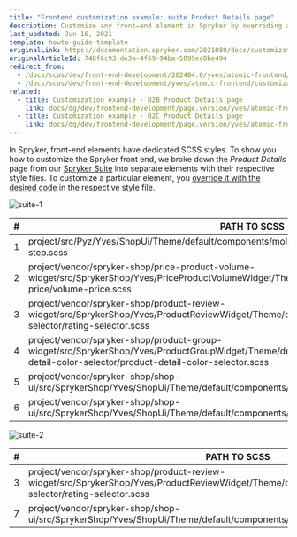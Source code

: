 ```yaml
---
title: "Frontend customization example: suite Product Details page"
description: Customize any front–end element in Spryker by overriding a respective SCSS file.
last_updated: Jun 16, 2021
template: howto-guide-template
originalLink: https://documentation.spryker.com/2021080/docs/customization-example-suite-product-details-page
originalArticleId: 748f6c93-de3a-4f69-94ba-5899ec8be494
redirect_from:
  - /docs/scos/dev/front-end-development/202404.0/yves/atomic-frontend/customization-example-suite-product-details-page.html
  - /docs/scos/dev/front-end-development/yves/atomic-frontend/customization-example-suite-product-details-page.html
related:
  - title: Customization example - B2B Product Details page
    link: docs/dg/dev/frontend-development/page.version/yves/atomic-frontend/frontend-customization-example-b2b-product-details-page.html
  - title: Customization example - B2C Product Details page
    link: docs/dg/dev/frontend-development/page.version/yves/atomic-frontend/frontend-customization-example-b2c-product-details-page.html
---
```


In Spryker, front-end elements have dedicated SCSS styles. To show you how to customize the Spryker front end, we broke down the *Product Details* page from our [Spryker Suite](https://github.com/spryker-shop/suite) into separate elements with their respective style files. To customize a particular element, you [override it with the desired code](/docs/dg/dev/frontend-development/{{page.version}}/yves/atomic-frontend/managing-components/overriding-components.html) in the respective style file.

![suite-1](https://spryker.s3.eu-central-1.amazonaws.com/docs/Developer+Guide/Development+Guide/Front-End/Yves/Atomic+Frontend/%D0%A1ustomization+example+-+Suite+Product+Details+page/suite-1.png)


| # | PATH TO SCSS |
| --- | --- |
| 1 | project/src/Pyz/Yves/ShopUi/Theme/default/components/molecules/breadcrumb-step/breadcrumb-step.scss |
| 2 | project/vendor/spryker-shop/price-product-volume-widget/src/SprykerShop/Yves/PriceProductVolumeWidget/Theme/default/components/molecules/volume-price/volume-price.scss |
| 3 | project/vendor/spryker-shop/product-review-widget/src/SprykerShop/Yves/ProductReviewWidget/Theme/default/components/molecules/rating-selector/rating-selector.scss |
| 4 | project/vendor/spryker-shop/product-group-widget/src/SprykerShop/Yves/ProductGroupWidget/Theme/default/components/molecules/product-detail-color-selector/product-detail-color-selector.scss |
| 5 | project/vendor/spryker-shop/shop-ui/src/SprykerShop/Yves/ShopUi/Theme/default/components/atoms/select/select.scss |
| 6 | project/vendor/spryker-shop/shop-ui/src/SprykerShop/Yves/ShopUi/Theme/default/components/atoms/button/button.scss |

![suite-2](https://spryker.s3.eu-central-1.amazonaws.com/docs/Developer+Guide/Development+Guide/Front-End/Yves/Atomic+Frontend/%D0%A1ustomization+example+-+Suite+Product+Details+page/suite-2.png)

| # | PATH TO SCSS |
| --- | --- |
| 3 | project/vendor/spryker-shop/product-review-widget/src/SprykerShop/Yves/ProductReviewWidget/Theme/default/components/molecules/rating-selector/rating-selector.scss |
| 7 | project/vendor/spryker-shop/shop-ui/src/SprykerShop/Yves/ShopUi/Theme/default/components/molecules/pagination/pagination.scss |
